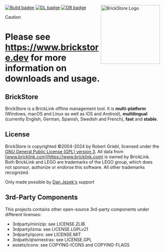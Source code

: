 <img src="https://raw.githubusercontent.com/rgriebl/brickstore/main/assets/brickstore.png" align="right"
     alt="BrickStore Logo" width="192" height="192">

[![Build badge](https://img.shields.io/github/actions/workflow/status/rgriebl/brickstore/build_cmake.yml?branch=main&logo=github&label=Build%20matrix)](https://github.com/rgriebl/brickstore/actions)
[![DL badge](https://img.shields.io/github/downloads/rgriebl/brickstore/latest/total?label=Downloads%20for%20latest%20version)](https://github.com/rgriebl/brickstore/releases)
[![DB badge](https://img.shields.io/github/v/release/rgriebl/brickstore-database?display_name=release&label=Last%20database%20update%20UTC)](https://github.com/rgriebl/brickstore-database)

> [!CAUTION]
> # Please see https://www.brickstore.dev for more information on downloads and usage.

## BrickStore

BrickStore is a BrickLink offline management tool. It is **multi-platform** (Windows, macOS and Linux as well as iOS and Android), **multilingual** (currently English, German, Spanish, Swedish and French), **fast** and **stable**.

## License

BrickStore is copyrighted &copy;2004-2024 by Robert Griebl, licensed under the
[GNU General Public License (GPL) version 3](https://www.gnu.org/licenses/gpl-3.0.html).
All data from [www.bricklink.com](https://www.bricklink.com) is owned by BrickLink. Both BrickLink
and LEGO are trademarks of the LEGO group, which does not sponsor, authorize or endorse this
software. All other trademarks recognized.

Only made possible by [Dan Jezek's](https://www.danjezek.com/) support

## 3rd-Party Components

This projects contains other open-source 3rd-party components under different licenses:
* 3rdparty/minizip: see LICENSE.ZLIB
* 3rdparty/lzma: see LICENSE.LGPLv21
* 3rdparty/qcoro: see LICENSE.MIT
* 3rdpath/qtwinextras: see LICENSE.GPL
* assets/icons: see COPYING-ICONS and COPYING-FLAGS
